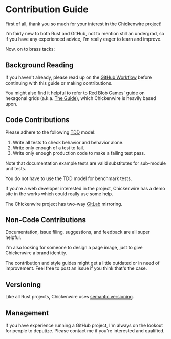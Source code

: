 # Contribution Guide

First of all, thank you so much for your interest in the Chickenwire project!

I'm fairly new to both Rust and GitHub, not to mention still an undergrad, so
if you have any experienced advice, I'm really eager to learn and improve.

Now, on to brass tacks:

## Background Reading
If you haven't already, please read up on the
[GitHub Workflow](https://guides.github.com/introduction/flow) before
continuing with this guide or making contributions.

You might also find it helpful to refer to Red Blob Games' guide on hexagonal
grids (a.k.a. [The Guide](https://www.redblobgames.com/grids/hexagons)), which
Chickenwire is heavily based upon.

## Code Contributions
Please adhere to the following
[TDD](https://www.codecademy.com/articles/tdd-red-green-refactor) model:
1. Write all tests to check behavior and behavior alone.
2. Write only enough of a test to fail.
3. Write only enough production code to make a failing test pass.

Note that documentation example tests are valid substitutes for sub-module
unit tests.

You do not have to use the TDD model for benchmark tests.

If you're a web developer interested in the project, Chickenwire has a demo
site in the works which could really use some help.

The Chickenwire project has two-way
[GitLab](https://gitlab.com/cmarcbs7/chickenwire) mirroring.

## Non-Code Contributions
Documentation, issue filing, suggestions, and feedback are all super helpful.

I'm also looking for someone to design a page image, just to give Chickenwire
a brand identity.

The contribution and style guides might get a little outdated or in need of
improvement. Feel free to post an issue if you think that's the case.

## Versioning
Like all Rust projects, Chickenwire uses
[semantic versioning](https://semver.org/).

## Management
If you have experience running a GitHub project, I'm always on the lookout for
people to deputize. Please contact me if you're interested and qualified.

